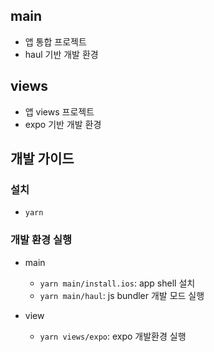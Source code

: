 ## main

- 앱 통합 프로젝트
- haul 기반 개발 환경

## views

- 앱 views 프로젝트
- expo 기반 개발 환경

## 개발 가이드

### 설치

- `yarn`

### 개발 환경 실행

- main

  - `yarn main/install.ios`: app shell 설치
  - `yarn main/haul`: js bundler 개발 모드 실행

- view
  - `yarn views/expo`: expo 개발환경 실행
